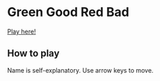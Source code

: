# Green Good Red Bad

[Play here!](https://nelson-mig-l.github.io/green-good-red-bad/)

## How to play

Name is self-explanatory. Use arrow keys to move.
